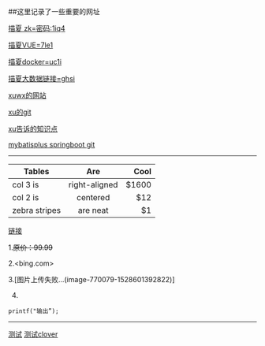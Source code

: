 ##这里记录了一些重要的网址

[描夏 zk=密码:1iq4](https://pan.baidu.com/s/10aBwCRIl1GRM7LHFgSzN0g)

[描夏VUE=7le1](https://pan.baidu.com/s/1RScxyuz7hnFPUGwD03NSWQ)

[描夏docker=uc1i](https://pan.baidu.com/s/1fY2mIR4SnQkRn36Mzza46w)

[描夏大数据链接=ghsi](https://pan.baidu.com/s/1wK-FlPavSX8gDyXG7_2-rg)




[xuwx的网站](http://www.xuwx.top)

[xu的git](https://github.com/1073876389)

[xu告诉的知识点](https://crossoverjie.top/JCSprout/#/)

[mybatisplus springboot git](https://www.cnblogs.com/xiongchang95/p/9840164.html)
[]()
[]()










----

| Tables        | Are           | Cool  |
| ------------- |:-------------:| -----:|
| col 3 is      | right-aligned | $1600 |
| col 2 is      | centered      |   $12 |
| zebra stripes | are neat      |    $1 |

[链接](https://www.jianshu.com/p/66178d3cd93d)

1.~~原价：99.99~~

2.<bing.com>

3.[图片上传失败...(image-770079-1528601392822)]

4.

`printf("输出”);`

************

[测试](https://blog.daliansky.net/macOS-Mojave-10.14-18A391-official-version-with-Clover-4674-original-image.html)
[测试clover](https://github.com/sqlsec/clover)
